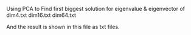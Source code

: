 Using PCA to Find first biggest solution for eigenvalue & eigenvector of dim4.txt dim16.txt dim64.txt

And the result is shown in this file as txt files.
